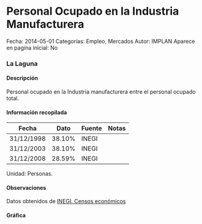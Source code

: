 Personal Ocupado en la Industria Manufacturera
=====

Fecha: 2014-05-01
Categorías: Empleo, Mercados
Autor: IMPLAN
Aparece en pagina inicial: No

### La Laguna

#### Descripción

Personal ocupado en la Industria manufacturera entre el personal ocupado total.

<!-- break -->

#### Información recopilada

<table class="table table-hover table-bordered matriz">
  <thead>
    <tr><th>Fecha</th><th>Dato</th><th>Fuente</th><th>Notas</th></tr>
  </thead>
  <tbody>
    <tr><td class="centrado">31/12/1998</td><td class="derecha">38.10%</td><td>INEGI</td><td></td></tr>
    <tr><td class="centrado">31/12/2003</td><td class="derecha">38.10%</td><td>INEGI</td><td></td></tr>
    <tr><td class="centrado">31/12/2008</td><td class="derecha">28.59%</td><td>INEGI</td><td></td></tr>
  </tbody>
</table>

Unidad: Personas.

#### Observaciones

Datos obtenidos de [INEGI. Censos económicos](http://www3.inegi.org.mx/sistemas/saic/)

#### Gráfica

<div id="Morrisilwrdchr" class="grafica"></div>
  <script>
  new Morris.Line({
    element: 'Morrisilwrdchr',
    data: [
      { fecha: '1998-12-31', dato: 38.1000 },
      { fecha: '2003-12-31', dato: 38.1000 },
      { fecha: '2008-12-31', dato: 28.5940 }
    ],
    xkey: 'fecha',
    ykeys: ['dato'],
    labels: ['Dato'],
    lineColors: ['#FF5B02'],
    xLabelFormat: function(d) {
      return d.getDate()+'/'+(d.getMonth()+1)+'/'+d.getFullYear();
    },
    dateFormat: function (ts) {
      var d = new Date(ts);
      return d.getDate() + '/' + (d.getMonth() + 1) + '/' + d.getFullYear();
    }
  });
  </script>
